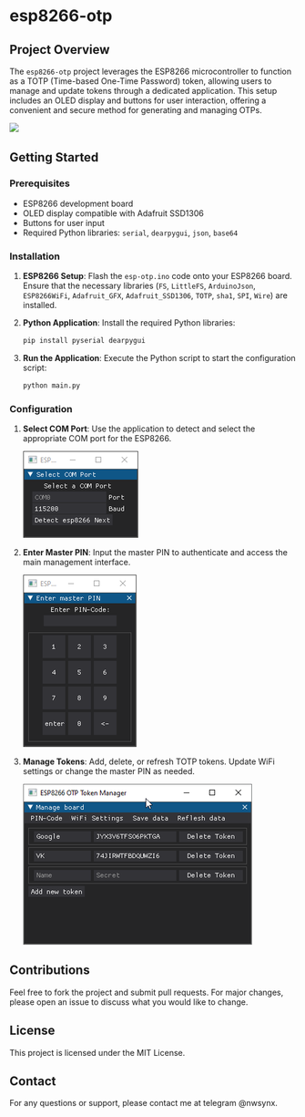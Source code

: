 # esp8266-otp

## Project Overview

The `esp8266-otp` project leverages the ESP8266 microcontroller to function as a TOTP (Time-based One-Time Password) token, allowing users to manage and update tokens through a dedicated application. This setup includes an OLED display and buttons for user interaction, offering a convenient and secure method for generating and managing OTPs.

![](images/board.jpg)


## Getting Started

### Prerequisites

- ESP8266 development board
- OLED display compatible with Adafruit SSD1306
- Buttons for user input
- Required Python libraries: `serial`, `dearpygui`, `json`, `base64`

### Installation

1. **ESP8266 Setup**: Flash the `esp-otp.ino` code onto your ESP8266 board. Ensure that the necessary libraries (`FS`, `LittleFS`, `ArduinoJson`, `ESP8266WiFi`, `Adafruit_GFX`, `Adafruit_SSD1306`, `TOTP`, `sha1`, `SPI`, `Wire`) are installed.

2. **Python Application**: Install the required Python libraries:
   ```sh
   pip install pyserial dearpygui
   ```

3. **Run the Application**: Execute the Python script to start the configuration script:
   ```sh
   python main.py
   ```

### Configuration

1. **Select COM Port**: Use the application to detect and select the appropriate COM port for the ESP8266.
   
   ![Select port](images/select_port.png)
2. **Enter Master PIN**: Input the master PIN to authenticate and access the main management interface.
   
   ![Enter PIN](images/enter_pin.png)
3. **Manage Tokens**: Add, delete, or refresh TOTP tokens. Update WiFi settings or change the master PIN as needed.
   
   ![GUI](images/gui.png)


## Contributions

Feel free to fork the project and submit pull requests. For major changes, please open an issue to discuss what you would like to change.

## License

This project is licensed under the MIT License.

## Contact

For any questions or support, please contact me at telegram @nwsynx.

